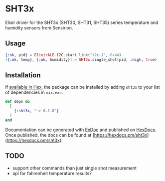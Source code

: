 # SHT3x

Elixir driver for the SHT3x (SHT30, SHT31, SHT35) series temperature and humidity sensors from Sensirion.

## Usage

```elixir
{:ok, pid} = ElixirALE.I2C.start_link("i2c-1", 0x44)
[{:ok, temp}, {:ok, humidity}] = SHT3x.single_shot(pid, :high, true)
```

## Installation

If [available in Hex](https://hex.pm/docs/publish), the package can be installed
by adding `sht3x` to your list of dependencies in `mix.exs`:

```elixir
def deps do
  [
    {:sht3x, "~> 0.1.0"}
  ]
end
```

Documentation can be generated with [ExDoc](https://github.com/elixir-lang/ex_doc)
and published on [HexDocs](https://hexdocs.pm). Once published, the docs can
be found at [https://hexdocs.pm/sht3x](https://hexdocs.pm/sht3x).


## TODO

* support other commands than just single shot measurement
* api for fahrenheit temperature results?